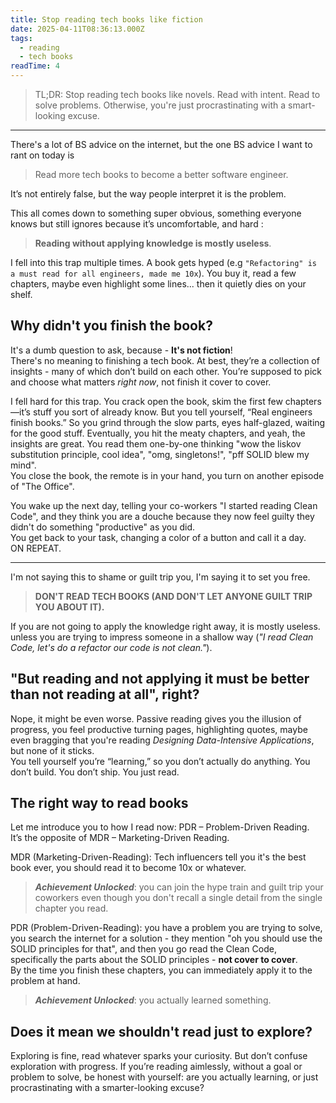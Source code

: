 ```yaml
---
title: Stop reading tech books like fiction
date: 2025-04-11T08:36:13.000Z
tags:
  - reading
  - tech books
readTime: 4
---
```


>TL;DR: Stop reading tech books like novels. Read with intent. Read to solve problems. Otherwise, you're just procrastinating with a smart-looking excuse.

---

There's a lot of BS advice on the internet, but the one BS advice I want to rant on today is 
> Read more tech books to become a better software engineer.

It’s not entirely false, but the way people interpret it is the problem.

This all comes down to something super obvious, something everyone knows but still ignores because it’s uncomfortable, and hard :

> **Reading without applying knowledge is mostly useless**.

I fell into this trap multiple times. A book gets hyped (e.g `"Refactoring" is a must read for all engineers, made me 10x`). You buy it, read a few chapters, maybe even highlight some lines... then it quietly dies on your shelf.

## Why didn't you finish the book?
It's a dumb question to ask, because - **It's not fiction**!  
There's no meaning to finishing a tech book. At best, they’re a collection of insights - many of which don’t build on each other. You’re supposed to pick and choose what matters _right now_, not finish it cover to cover.


I fell hard for this trap. You crack open the book, skim the first few chapters—it’s stuff you sort of already know. But you tell yourself, “Real engineers finish books.”
So you grind through the slow parts, eyes half-glazed, waiting for the good stuff. Eventually, you hit the meaty chapters, and yeah, the insights are great. 
You read them one-by-one thinking "wow the liskov substitution principle, cool idea", "omg, singletons!", "pff SOLID blew my mind".   
You close the book, the remote is in your hand, you turn on another episode of "The Office".  

You wake up the next day, telling your co-workers "I started reading Clean Code", and they think you are a douche because they now feel guilty they didn't do something "productive" as you did.   
You get back to your task, changing a color of a button and call it a day.  
ON REPEAT.

---
I'm not saying this to shame or guilt trip you, I'm saying it to set you free. 
>**DON'T READ TECH BOOKS (AND DON'T LET ANYONE GUILT TRIP YOU ABOUT IT).**

If you are not going to apply the knowledge right away, it is mostly useless. unless you are trying to impress someone in a shallow way (_"I read Clean Code, let's do a refactor our code is not clean."_).

## "But reading and not applying it must be better than not reading at all", right?
Nope, it might be even worse. Passive reading gives you the illusion of progress, you feel productive turning pages, highlighting quotes, maybe even bragging that you're reading _Designing Data-Intensive Applications_, but none of it sticks.   
You tell yourself you’re “learning,” so you don’t actually do anything. You don’t build. You don’t ship. You just read.


## The right way to read books
Let me introduce you to how I read now: PDR – Problem-Driven Reading.  
It’s the opposite of MDR – Marketing-Driven Reading.

MDR (Marketing-Driven-Reading): Tech influencers tell you it's the best book ever, you should read it to become 10x or whatever.

> **_Achievement Unlocked_**: you can join the hype train and guilt trip your coworkers even though you don't recall a single detail from the single chapter you read.

PDR (Problem-Driven-Reading): you have a problem you are trying to solve, you search the internet for a solution - they mention "oh you should use the SOLID principles for that", and then you go read the Clean Code, specifically the parts about the SOLID principles - **not cover to cover**.   
By the time you finish these chapters, you can immediately apply it to the problem at hand. 

> **_Achievement Unlocked_**: you actually learned something.


## Does it mean we shouldn't read just to explore?
Exploring is fine, read whatever sparks your curiosity. But don’t confuse exploration with progress.
If you’re reading aimlessly, without a goal or problem to solve, be honest with yourself: are you actually learning, or just procrastinating with a smarter-looking excuse?
